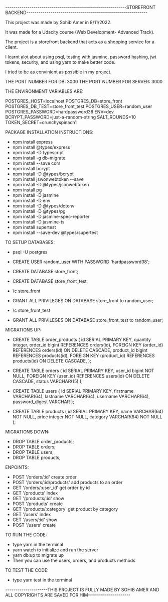 ------------------------------------------------------------STOREFRONT BACKEND------------------------------------------------------------

This project was made by Sohib Amer in 8/11/2022.

It was made for a Udacity course (Web Development- Advanced Track).

The project is a storefront backend that acts as a shopping service for a client.

I learnt alot about using psql, testing with jasmine, password hashing, jwt tokens, security, and using yarn to make better code.

I tried to be as convinient as possible in my project.

THE PORT NUMBER FOR DB: 3000
THE PORT NUMBER FOR SERVER: 3000

THE ENVIRONMENT VARIABLES ARE:

POSTGRES_HOST=localhost
POSTGRES_DB=store_front
POSTGRES_DB_TEST=store_front_test
POSTGRES_USER=random_user
POSTGRES_PASSWORD=hardpassword38
ENV=dev
BCRYPT_PASSWORD=just-a-random-string
SALT_ROUNDS=10
TOKEN_SECRET=crunchyspinach1

PACKAGE INSTALLATION INSTRUCTIONS:
 - npm install express
 - npm install @types/express
 - npm install -D typescript
 - npm install -g db-migrate
 - npm install --save cors
 - npm install bcrypt
 - npm install -D @types/bcrypt
 - npm install jswonwebtoken --save
 - npm install -D @types/jsonwebtoken
 - npm install pg
 - npm install -D jasmine
 - npm install -D env
 - npm install -D @types/dotenv
 - npm install -D @types/pg
 - npm install -D jasmine-spec-reporter
 - npm install -D jasmine-ts
 - npm install supertest
 - npm install --save-dev @types/supertest

TO SETUP DATABASES:
 -  psql -U postgres
 - CREATE USER random_user WITH PASSWORD 'hardpassword38';

 - CREATE DATABASE store_front;

 - CREATE DATABASE store_front_test;

 - \c store_front

 - GRANT ALL PRIVILEGES ON DATABASE store_front to random_user;


 - \c store_front_test

 - GRANT ALL PRIVILEGES ON DATABASE store_front_test to random_user;

MIGRATIONS UP:
 - CREATE TABLE order_products (
    id SERIAL PRIMARY KEY,
    quantity integer,
    order_id bigint REFERENCES orders(id),
    FOREIGN KEY (order_id) REFERENCES  orders(id) ON DELETE CASCADE,
    product_id bigint REFERENCES products(id),
    FOREIGN KEY (product_id) REFERENCES  products(id) ON DELETE CASCADE,
);

 - CREATE TABLE orders (
    id SERIAL PRIMARY KEY,
    user_id bigint NOT NULL,
    FOREIGN KEY (user_id) REFERENCES  users(id) ON DELETE CASCADE,
    status VARCHAR(15)
);
 
 - CREATE TABLE users {
    id SERIAL PRIMARY KEY,
    firstname VARCHAR(64),
    lastname VARCHAR(64),
    username VARCHAR(64),
    password_digest VARCHAR
};
 
 - CREATE TABLE products (
    id SERIAL PRIMARY KEY,
    name VARCHAR(64) NOT NULL,
    price integer NOT NULL,
    category VARCHAR(64) NOT NULL
);

MIGRATIONS DOWN:
- DROP TABLE order_products;
- DROP TABLE orders;
- DROP TABLE users;
- DROP TABLE products;

ENPOINTS:

- POST '/orders/:id' create order
- POST '/orders/:id/products' add products to an order
- GET '/orders/:user_id' get order by id
- GET '/products' index
- GET '/products/:id' show 
- POST '/products' create
- GET '/products/:category' get product by category
- GET '/users' index
- GET '/users/:id' show
- POST '/users' create

TO RUN THE CODE: 

- type yarn in the terminal
- yarn watch to initialize and run the server
- yarn db:up to migrate up
- Then you can use the users, orders, and products methods

TO TEST THE CODE: 
- type yarn test in the terminal

---------------------THIS PROJECT IS FULLY MADE BY SOHIB AMER AND ALL COPYRIGHTS ARE SAVED FOR HIM---------------------
